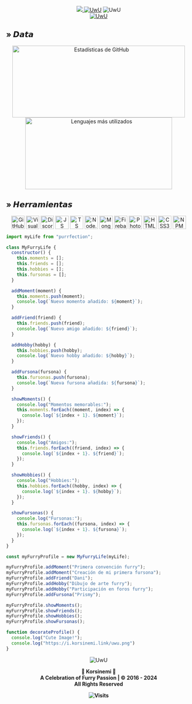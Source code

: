 <p align="center">
<a href="https://korsinemi.vecel.app" title="My fluff web">
    <img src="https://raw.githubusercontent.com/Korsinemi/Korsinemi/main/img/krs-banner.short.png" href="https://korsinemi.link">
    </a>
<a href="https://korsinemi.link">
    <img src="https://readme-typing-svg.herokuapp.com?font=Nova+Square&size=40&duration=6000&pause=9000&color=6E37FF&center=true&vCenter=true&random=true&width=700&height=60&lines=Korsinemi%2C+the+next+generation+furry" alt="UwU" /></a>
    <img src="https://discord.c99.nl/widget/theme-2/440145069262241813.png" alt="UwU"/>
    <br>
    <a href="https://korsinemi.link">
        <img src="https://img.shields.io/static/v1?label=&message=KORSINEMI+WEB&color=47006B&style=for-the-badge&logo=apifox&logoColor=white" alt="UwU"/>
    </a>
</p>


<!--
- 📣 Mis proyectos: 
   > [UGCatcher](https://github.com/Furrycality/UGCatcher) - Obten UGCs gratis facilmente (English/Spanish)
   > [node-furapi] Obten furros facilmente usando NodeJS  (https://www.npmjs.com/package/node-furapi) <br />
   > [node-kawapi] Obten anime facilmente usando NodeJS  (https://www.npmjs.com/package/node-kawapi) <br />
   > [Zabami](https://github.com/KitsuneCode/ZabamiBot) - **Mi bot de discord furry basado en mi fursona** <br />
   > [Osakana](https://github.com/KitsuneCode/Osakana) - **Mi bot de discord furry basado en mi fursona** <br />
   > [Wikicord] - **Un paquete de busqueda en Wikipedia** # En desarrollo <br />
   > [Histoday] - **Obten eventos de la historia que ocurrieron hoy u otro dia** # En desarrollo <br />
   > [keepAlive] - **Manten a tu bot activo 24/7** # En desarrollo

- ⚡ Dato extra: Creo bots por encargo para tu servidor y tambien configuro, contactame UwU
    > Discord: Furrycality#1234 <br />
    > Solo te pido que me dejes añadir mi bot, y es gratis jsjs
-->

## » 𝘿𝙖𝙩𝙖

<p align="center">
        <img width="470" height="195" src="https://github-readme-stats.vercel.app/api?username=Korsinemi&theme=ambient_gradient&show_icons=true&hide_border=true&locale=es&custom_title=💜%20Estadisticas" alt="Estadísticas de GitHub" href="https://korsinemi.link"/>
        <img width="400" height="195" src="https://github-readme-stats.vercel.app/api/top-langs/?username=Korsinemi&theme=ambient_gradient&layout=compact&hide_border=true&custom_title=💜%20Lenguajes" alt="Lenguajes más utilizados" href="https://korsinemi.link"/>
</p>

## » 𝙃𝙚𝙧𝙧𝙖𝙢𝙞𝙚𝙣𝙩𝙖𝙨

<p align="center">
    <a href="https://github.com"><img align="center" alt="GitHub" width="36px" src="https://cdn-icons-png.flaticon.com/512/25/25231.png" /></a>
    <a href="https://code.visualstudio.com"><img align="center" alt="Visual Studio Code" width="36px" src="https://logospng.org/download/visual-studio-code/visual-studio-code-256.png" /></a>
    <a href="https://discord.js.org"><img align="center" alt="Discord.js" width="36px" src="https://i.imgur.com/SI1DZf3.png" /></a>
    <a href="https://www.javascript.com"><img align="center" alt="JS" width="36px" src="https://i.imgur.com/3u1wzwE.png" /></a>
    <a href="https://www.typescriptlang.org"><img align="center" alt="TS" width="36px" src="https://i.imgur.com/vSgFULR.png" /></a>
    <a href="https://nodejs.org"><img align="center" alt="Node.js" width="36px" src="https://cdn.iconscout.com/icon/free/png-512/node-js-1-1174935.png" /></a>
    <a href="https://www.mongodb.com"><img align="center" alt="MongoDB" width="36px" src="https://lesliezarate.github.io/Portafolio/static/iconos/mongo.png" /></a>
    <a href="https://firebase.google.com"><img align="center" alt="Firebase" width="36px" src="https://latitudetechnolabs.com/wp-content/uploads/2022/01/icons8-firebase-1.png" /></a>
    <img align="center" alt="Photoshop" width="36px" src="https://upload.wikimedia.org/wikipedia/commons/thumb/a/af/Adobe_Photoshop_CC_icon.svg/2101px-Adobe_Photoshop_CC_icon.svg.png" />
    <img align="center" alt="HTML5" width="36px" src="https://logospng.org/download/html-5/logo-html-5-256.png" />
    <img align="center" alt="CSS3" width="36px" src="https://logospng.org/download/css-3/logo-css-3-256.png" />
    <a href="https://www.npmjs.com"><img align="center" alt="NPM" width="36px" src="https://seekicon.com/free-icon-download/npm_5.svg" /></a>
</p>

```js
import myLife from "purrfection";

class MyFurryLife {
  constructor() {
    this.moments = [];
    this.friends = [];
    this.hobbies = [];
    this.fursonas = [];
  }

  addMoment(moment) {
    this.moments.push(moment);
    console.log(`Nuevo momento añadido: ${moment}`);
  }

  addFriend(friend) {
    this.friends.push(friend);
    console.log(`Nuevo amigo añadido: ${friend}`);
  }

  addHobby(hobby) {
    this.hobbies.push(hobby);
    console.log(`Nuevo hobby añadido: ${hobby}`);
  }

  addFursona(fursona) {
    this.fursonas.push(fursona);
    console.log(`Nueva fursona añadida: ${fursona}`);
  }

  showMoments() {
    console.log("Momentos memorables:");
    this.moments.forEach((moment, index) => {
      console.log(`${index + 1}. ${moment}`);
    });
  }

  showFriends() {
    console.log("Amigos:");
    this.friends.forEach((friend, index) => {
      console.log(`${index + 1}. ${friend}`);
    });
  }

  showHobbies() {
    console.log("Hobbies:");
    this.hobbies.forEach((hobby, index) => {
      console.log(`${index + 1}. ${hobby}`);
    });
  }

  showFursonas() {
    console.log("Fursonas:");
    this.fursonas.forEach((fursona, index) => {
      console.log(`${index + 1}. ${fursona}`);
    });
  }
}

const myFurryProfile = new MyFurryLife(myLife);

myFurryProfile.addMoment("Primera convención furry");
myFurryProfile.addMoment("Creación de mi primera fursona");
myFurryProfile.addFriend("Dani");
myFurryProfile.addHobby("Dibujo de arte furry");
myFurryProfile.addHobby("Participación en foros furry");
myFurryProfile.addFursona("Prismy");

myFurryProfile.showMoments();
myFurryProfile.showFriends();
myFurryProfile.showHobbies();
myFurryProfile.showFursonas();

function decorateProfile() {
  console.log("Cute Image!");
  console.log("https://i.korsinemi.link/uwu.png")
}
```
        
<p align='center'>
  <img src="https://media.tenor.com/CbpeAQ249I0AAAAi/chiakiro-fox.gif" alt="UwU"/>
</p>

<p align="center">
    <b>
    💜 Korsinemi 💜<br/>
 A Celebration of Furry Passion | © 2016 - 2024<br/>
                 All Rights Reserved

</p>

<p align='center'>
  <img src="https://hits.dwyl.com/korsinemi/korsinemi.svg?style=flat-square" alt="Visits"/>
</p>
        
<!--
**KitsuneCode/KitsuneCode** is a ✨ _special_ ✨ repository because its `README.md` (this file) appears on your GitHub profile.

Here are some ideas to get you started:

- 🔭 I’m currently working on ...
- 🌱 I’m currently learning ...
- 👯 I’m looking to collaborate on ...
- 🤔 I’m looking for help with ...
- 💬 Ask me about ...
- 📫 How to reach me: ...
- 😄 Pronouns: ...
- ⚡ Fun fact: ...
-->
